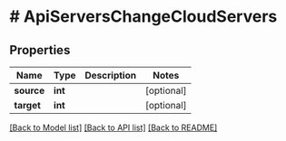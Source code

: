 # # ApiServersChangeCloudServers

## Properties

Name | Type | Description | Notes
------------ | ------------- | ------------- | -------------
**source** | **int** |  | [optional]
**target** | **int** |  | [optional]

[[Back to Model list]](../../README.md#models) [[Back to API list]](../../README.md#endpoints) [[Back to README]](../../README.md)
